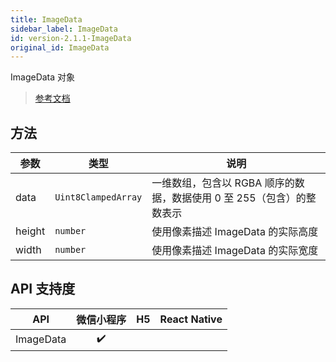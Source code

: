 ```yaml
---
title: ImageData
sidebar_label: ImageData
id: version-2.1.1-ImageData
original_id: ImageData
---
```


ImageData 对象

> [参考文档](https://developers.weixin.qq.com/miniprogram/dev/api/canvas/ImageData.html)

## 方法

<table>
  <thead>
    <tr>
      <th>参数</th>
      <th>类型</th>
      <th>说明</th>
    </tr>
  </thead>
  <tbody>
    <tr>
      <td>data</td>
      <td><code>Uint8ClampedArray</code></td>
      <td>一维数组，包含以 RGBA 顺序的数据，数据使用 0 至 255（包含）的整数表示</td>
    </tr>
    <tr>
      <td>height</td>
      <td><code>number</code></td>
      <td>使用像素描述 ImageData 的实际高度</td>
    </tr>
    <tr>
      <td>width</td>
      <td><code>number</code></td>
      <td>使用像素描述 ImageData 的实际宽度</td>
    </tr>
  </tbody>
</table>

## API 支持度

| API | 微信小程序 | H5 | React Native |
| :---: | :---: | :---: | :---: |
| ImageData | ✔️ |  |  |
